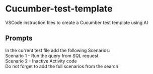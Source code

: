 # Cucumber-test-template
VSCode instruction files to create a Cucumber test template using AI

## Prompts
In the current test file add the following Scenarios:
<br>
Scenario 1 - Run the query from SQL request
<br>
Scenario 2 - Inactive Activity code
<br>
Do not forget to add the full scenarios from the search
<br>
